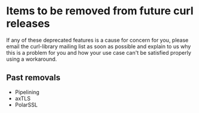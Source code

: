 # Items to be removed from future curl releases

If any of these deprecated features is a cause for concern for you, please
email the curl-library mailing list as soon as possible and explain to us why
this is a problem for you and how your use case can't be satisfied properly
using a workaround.

## Past removals

 - Pipelining
 - axTLS
 - PolarSSL
